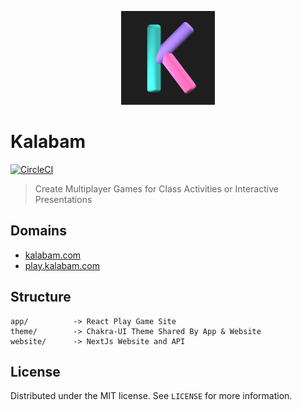<p align="center">
  <img width=150px height=150px src="app/public/favicon.png" alt="Project logo"></a>
</p>

# Kalabam
[![CircleCI](https://circleci.com/gh/chr-ge/kalabam.svg?style=svg&circle-token=61c56c9b4e9088d7f0b1e2b67d994a7c27df4f29)](https://circleci.com/gh/chr-ge/kalabam)
> Create Multiplayer Games for Class Activities or Interactive Presentations

## Domains
- [kalabam.com](https://kalabam.com)
- [play.kalabam.com](https://play.kalabam.com)

## Structure
```
app/          -> React Play Game Site
theme/        -> Chakra-UI Theme Shared By App & Website
website/      -> NextJs Website and API
```

## License

Distributed under the MIT license. See `LICENSE` for more information.

